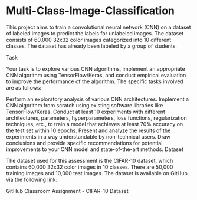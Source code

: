 # Multi-Class-Image-Classification

This project aims to train a convolutional neural network (CNN) on a dataset of labeled images to predict the labels for unlabeled images. The dataset consists of 60,000 32x32 color images categorized into 10 different classes. The dataset has already been labeled by a group of students.

Task

Your task is to explore various CNN algorithms, implement an appropriate CNN algorithm using TensorFlow/Keras, and conduct empirical evaluation to improve the performance of the algorithm. The specific tasks involved are as follows:

Perform an exploratory analysis of various CNN architectures.
Implement a CNN algorithm from scratch using existing software libraries like TensorFlow/Keras.
Conduct at least 10 experiments with different architectures, parameters, hyperparameters, loss functions, regularization techniques, etc., to train a model that achieves at least 70% accuracy on the test set within 10 epochs.
Present and analyze the results of the experiments in a way understandable by non-technical users.
Draw conclusions and provide specific recommendations for potential improvements to your CNN model and state-of-the-art methods.
Dataset

The dataset used for this assessment is the CIFAR-10 dataset, which contains 60,000 32x32 color images in 10 classes. There are 50,000 training images and 10,000 test images. The dataset is available on GitHub via the following link:

GitHub Classroom Assignment - CIFAR-10 Dataset
